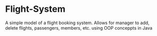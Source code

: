# Flight-System
A simple model of a flight booking system. Allows for manager to add, delete flights, passengers, members, etc. using OOP conceppts in Java
